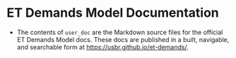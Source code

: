 # ET Demands Model Documentation #

- The contents of `user_doc` are the Markdown source files for the official ET Demands Model docs. These docs are published in a built, navigable, and searchable form at https://usbr.github.io/et-demands/.
